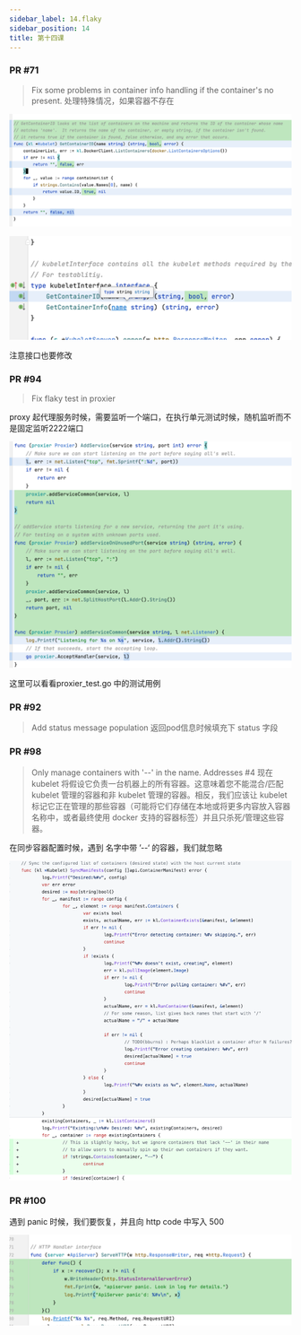 ```yaml
---
sidebar_label: 14.flaky
sidebar_position: 14
title: 第十四课
---
```


### PR #71
> Fix some problems in container info handling if the container's no present. 处理特殊情况，如果容器不存在

![](https://raw.githubusercontent.com/mouuii/picture/master/%E6%88%AA%E5%B1%8F2023-04-26%20%E4%B8%8B%E5%8D%885.44.56.png)

![](https://raw.githubusercontent.com/mouuii/picture/master/%E6%88%AA%E5%B1%8F2023-04-26%20%E4%B8%8B%E5%8D%885.47.36.png)

注意接口也要修改

### PR #94 
> Fix flaky test in proxier

proxy 起代理服务时候，需要监听一个端口，在执行单元测试时候，随机监听而不是固定监听2222端口

![](https://raw.githubusercontent.com/mouuii/picture/master/%E6%88%AA%E5%B1%8F2023-04-26%20%E4%B8%8B%E5%8D%885.51.14.png)

这里可以看看proxier_test.go 中的测试用例

### PR #92 
> Add status message population 返回pod信息时候填充下 status 字段

### PR #98
> Only manage containers with '--' in the name. Addresses #4 
> 现在 kubelet 将假设它负责一台机器上的所有容器。这意味着您不能混合/匹配 kubelet 管理的容器和非 kubelet 管理的容器。相反，我们应该让 kubelet 标记它正在管理的那些容器（可能将它们存储在本地或将更多内容放入容器名称中，或者最终使用 docker 支持的容器标签）并且只杀死/管理这些容器。

在同步容器配置时候，遇到 名字中带 ’--‘ 的容器，我们就忽略

![](https://raw.githubusercontent.com/mouuii/picture/master/%E6%88%AA%E5%B1%8F2023-04-26%20%E4%B8%8B%E5%8D%886.01.04.png)

### PR #100

遇到 panic 时候，我们要恢复，并且向 http code 中写入 500

![](https://raw.githubusercontent.com/mouuii/picture/master/%E6%88%AA%E5%B1%8F2023-04-26%20%E4%B8%8B%E5%8D%886.02.43.png)
